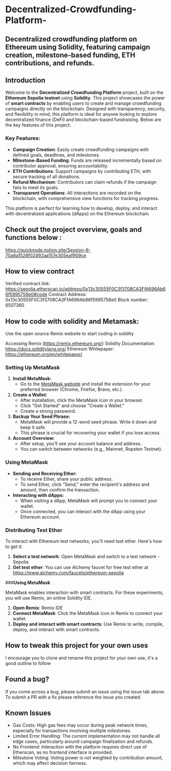 # Decentralized-Crowdfunding-Platform-

## Decentralized crowdfunding platform on Ethereum using Solidity, featuring campaign creation, milestone-based funding, ETH contributions, and refunds.

## Introduction

Welcome to the **Decentralized Crowdfunding Platform** project, built on the **Ethereum Sepolia testnet** using **Solidity**. This project showcases the power of **smart contracts** by enabling users to create and manage crowdfunding campaigns directly on the blockchain. Designed with transparency, security, and flexibility in mind, this platform is ideal for anyone looking to explore decentralized finance (DeFi) and blockchain-based fundraising. Below are the key features of this project:

### Key Features:
- **Campaign Creation**: Easily create crowdfunding campaigns with defined goals, deadlines, and milestones.
- **Milestone-Based Funding**: Funds are released incrementally based on contributor approval, ensuring accountability.
- **ETH Contributions**: Support campaigns by contributing ETH, with secure tracking of all donations.
- **Refund Mechanism**: Contributors can claim refunds if the campaign fails to meet its goals.
- **Transparent Operations**: All interactions are recorded on the blockchain, with comprehensive view functions for tracking progress.

This platform is perfect for learning how to develop, deploy, and interact with decentralized applications (dApps) on the Ethereum blockchain.

## Check out the project overview, goals and functions below :
https://quicknode.notion.site/Session-6-70a6a1528f02492aa157e305eaf909ce

## How to view contract
Verified contract link: https://sepolia.etherscan.io/address/0x13c30555F0C3f3708CA3FfA696Ab66f5995758e0#code
Contract Address: 0x13c30555F0C3f3708CA3FfA696Ab66f5995758e0
Block number: 6507360

## How to code with solidity and Metamask:
Use the open source Remix website to start coding in solidity 

Accessing Remix (https://remix.ethereum.org/)
Solidity Documentation: https://docs.soliditylang.org/
Ethereum Whitepaper: https://ethereum.org/en/whitepaper/

### Setting Up MetaMask

1. **Install MetaMask:**
    - Go to the [MetaMask website](https://metamask.io/) and install the extension for your preferred browser (Chrome, Firefox, Brave, etc.).
2. **Create a Wallet:**
    - After installation, click the MetaMask icon in your browser.
    - Click "Get Started" and choose "Create a Wallet."
    - Create a strong password.
3. **Backup Your Seed Phrase:**
    - MetaMask will provide a 12-word seed phrase. Write it down and keep it safe.
    - This phrase is crucial for recovering your wallet if you lose access.
4. **Account Overview:**
    - After setup, you'll see your account balance and address.
    - You can switch between networks (e.g., Mainnet, Ropsten Testnet).

### Using MetaMask

- **Sending and Receiving Ether:**
    - To receive Ether, share your public address.
    - To send Ether, click "Send," enter the recipient's address and amount, then confirm the transaction.
- **Interacting with dApps:**
    - When visiting a dApp, MetaMask will prompt you to connect your wallet.
    - Once connected, you can interact with the dApp using your Ethereum account.
 
### **Distributing Test Ether**

To interact with Ethereum test networks, you'll need test ether. Here's how to get it:

1. **Select a test network**: Open MetaMask and switch to a test network - Sepolia
2. **Get test ether**: You can use Alchemy faucet for free test ether at https://www.alchemy.com/faucets/ethereum-sepolia

###**Using MetaMask**

MetaMask enables interaction with smart contracts. For these experiments, you will use Remix, an online Solidity IDE.

1. **Open Remix**: Remix IDE
2. **Connect MetaMask**: Click the MetaMask icon in Remix to connect your wallet.
3. **Deploy and interact with smart contracts**: Use Remix to write, compile, deploy, and interact with smart contracts.

## How to tweak this project for your own uses
I encourage you to clone and rename this project for your own use, it's a good outline to follow

## Found a bug?
If you come across a bug, please submit an issue using the issue tab above. To submit a PR with a fix please reference the issue you created.

## Known Issues
- Gas Costs: High gas fees may occur during peak network times, especially for transactions involving multiple milestones.
- Limited Error Handling: The current implementation may not handle all edge cases, particularly around campaign finalization and refunds.
- No Frontend: Interaction with the platform requires direct use of Etherscan, as no frontend interface is provided.
- Milestone Voting: Voting power is not weighted by contribution amount, which may affect decision fairness.

